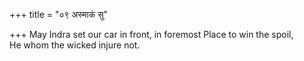 +++
title = "०९ अस्माकं सु"

+++
May Indra set our car in front, in foremost Place to win the spoil,  
     He whom the wicked injure not.